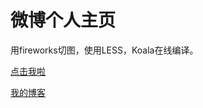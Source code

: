 微博个人主页
====  
用fireworks切图，使用LESS，Koala在线编译。       
  
[点击我啦]( https://heyue-99.github.io/weibo-LESS/)    
    
[我的博客](http://blog.csdn.net/heyue_99/article/details/54808867) 
